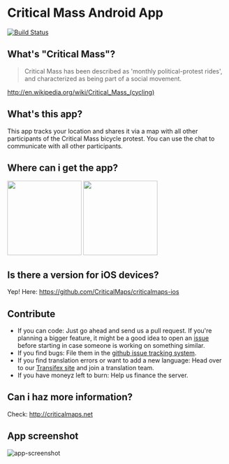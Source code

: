 # Critical Mass Android App

[![Build Status](https://travis-ci.org/criticalmaps/criticalmaps-android.svg)](https://travis-ci.org/criticalmaps/criticalmaps-android)

## What's "Critical Mass"?

>Critical Mass has been described as 'monthly political-protest rides', and characterized as being part of a social movement.

http://en.wikipedia.org/wiki/Critical_Mass_(cycling)

## What's this app?

This app tracks your location and shares it via a map with all other participants of the Critical Mass bicycle protest. You can use the chat to communicate with all other participants.

## Where can i get the app?

<a title="Play Store Link" target="_blank" alt="Link to the Play Store"><a href="https://play.google.com/store/apps/details?id=de.stephanlindauer.criticalmaps"><img src="https://play.google.com/intl/en_us/badges/static/images/badges/en_badge_web_generic.png" width="170" /></a>
<a title="F-Droid Link" target="_blank" alt="Link to the F-Droid"><a href="https://f-droid.org/repository/browse/?fdid=de.stephanlindauer.criticalmaps"><img src="https://f-droid.org/wiki/images/c/c4/F-Droid-button_available-on.png" width="170" /></a>

## Is there a version for iOS devices?

Yep! Here: https://github.com/CriticalMaps/criticalmaps-ios

## Contribute

*   If you can code: Just go ahead and send us a pull request. If you're planning a bigger feature, it might be a good idea to open an [issue](https://github.com/criticalmaps/criticalmaps-android/issues) before starting in case someone is working on something similar.
*   If you find bugs: File them in the [github issue tracking system](https://github.com/criticalmaps/criticalmaps-android/issues).
*   If you find translation errors or want to add a new language: Head over to our [Transifex site](https://www.transifex.com/criticalmaps/criticalmaps/) and join a translation team.
*   If you have moneyz left to burn: Help us finance the server.

## Can i haz more information?

Check: http://criticalmaps.net

## App screenshot

![app-screenshot](https://raw.githubusercontent.com/criticalmaps/media/master/android/readme/screenshot.jpg)
